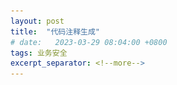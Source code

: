 ```yaml
---
layout: post
title:  "代码注释生成"
# date:   2023-03-29 08:04:00 +0800
tags: 业务安全
excerpt_separator: <!--more-->
---
```


<head>
    <script src="https://cdn.mathjax.org/mathjax/latest/MathJax.js?config=TeX-AMS-MML_HTMLorMML" type="text/javascript"></script>
    <script type="text/x-mathjax-config">
        MathJax.Hub.Config({
            tex2jax: {
            skipTags: ['script', 'noscript', 'style', 'textarea', 'pre'],
            inlineMath: [['$','$']]
            
            }
        });
    </script>
</head>





在一篇关于代码注释生成的[综述](#1) 中，将注释生成大体上分为Information Retrieval Based、NN based 以及其他方法。本文主要关注基于NN的注释生成方法。代码注释生成是一个经典NL-PL问题，NL=natural language，PL=programming language。 <!--more--> 一个从sql到描述的例子：
![CodeNN SQL注释样例](/_posts/codenn.png "通过CodeNN生成SQL注释的例子")

# CodeNN

[CodeNN](#2) 基于LSTM+attention机制实现注释生成，注意力机制作用于LSTM状态向量与代码token embedding之间。模型接结构如下图。
其中 $c_i$ 表示代码tokend，$F$ 为其对应的Embedding。$n_i$ 表示注释token，$E$ 为其对应的Embedding。$h_i$表示LSTM的hidden state，$A$ 表示attention模块，$h_i$作为Q，代码的embedding作为K和V，得到向量$t_i$，与$h_i$相加用于预测注释token。
![CodeNN 结构](/_posts/codennstructure.png "CodeNN的主要结构")

一些实现细节：
- 的训练序列的开头结尾加入了 \<START> \<END> token，频率小于3的token统一为\<UKN>。
- SQL数据集代码token数为31,667，注释token数为7,470，数据对为32,337个；C#数据集代码token数为747，注释token数为2,506，数据对为66,015个。

# DeepCom
[DeepCom](#3) 相比 [CodeNN](#2) 有两点变化：
- 利用LSTM+attention构建Seq2Seq结构
- 引入基于AST(Abstract Syntax Tree)的结构特征

## 基于LSTM+attention的Seq2Seq模型结构
![DeepCom 结构](/_posts/deepcomstructure.png )
整体结构参照经典Encoder Decoder结构，焦点放在context vector和decoder输出部分$P(Y|X)$。Context vector的计算依赖attention，decoder的hidden state $h_{t-1}$作为Q，encoder的hidden state $s$ 作为K和V。输出部分如下估计$p(y_i|y_1,...,y_{i-1},x) = g(h_{t-1}, y_{t-1}, c_i)$，其中$c_i$为context vector。

## AST 和 SBT遍历
代码都可以抽象为[AST](https://en.wikipedia.org/wiki/Abstract_syntax_tree)，AST的前序、中序遍历等常规遍历可能存在歧义：同一个遍历结果可能对应多种函数实现，因此提出SBT遍历。下面是一个例子。
![AST](/_posts/ast.png )

## 一些实现细节
- 使用的数据集是9714个github java项目，69708个method-doc pair
- Attention-based Seq2Seq 结构的引入带来了大部分增益，AST带来小幅增益
![seq2seq 增益](/_posts/seq2seqimprove.png )

# Hybrid2Seq_Attn_Drl 
该方法的主要改变是直接使用BLEU作为奖赏函数进行强化学习训练，使用Actor-Critc结构[Hybrid2Seq_attn_drl](#4)。 
![Hybrid2Seq](/_posts/hybrid2seq.png)
# [Code2Seq](#5)
![Code2seq](/_posts/code2seq.png)
## AST path encoder
从网络结构图的左侧可以看出，它针对每个path计算表示，再送入全连接层。
Path的选择方法：给定一个AST树，有众多叶子节点，这些叶子节点两两之间可以形成路径，在这些路径中随机采样若干个作为模型的输入。这样做的背后的原理是：实现同一个功能的两个不同代码，虽然整体AST会有差别，但在叶子结点之间的路径会保持一致性，这种表示能增加泛化性。
假设一个path可表示为$x=v_1,v_2,...v_l$，其中$v_1$，$v_l$为两个端点，整个path的表示由三部分组成：$path\\_encoder(x)$ 是一个Bi-LSTM， $node\\_encoder(v_1)$和$node\\_encoder(v_l)$分别是两个端点的表示。
## Token Representation 
Token Representation是一个Trick，也是为了提高泛化能力，例子是$ArrayList$ 会被拆分为$Array$和$List$。每个端点的表示会先把它拆分为token，在把每个token的embedding加起来。在后续很多工作中也使用了这个技巧。

# [Transformer Based]($6)
在原始Transformer基础上增加两个模块就超过当时主流方法：“We want to emphasize that our proposed approach is simple but effective as it outperformsthe fancy and sophisticated state-of-the-art sourcecode summarization techniques by a significant margin.”

1. Copy Attention 
模块的目的是允许模型从原始输入中拷贝一些关键词到输出中去。使用的方法来自\[[7](#7)]。
2. Pairwise relationship encoding
相对位置embedding通过在$V$和$K$两部分计算中引入可训练的$\alpha_{ij}^V$ 和 $\alpha_{ij}^K$：

<center>$ o_i = \sum_{j=1}^{n} \alpha_{ij}(x_jW^V+a_{ij}^V ) $</center>

<center>$ e_{ij} = \frac{x_i W^Q (x_j W^K+ \alpha_{ij}^K)}{\sqrt{(d_k)}}  $</center>

此外有一个观察：基于Transformer的模型对AST特征不敏感，加了没啥用。
# [Rencos](#9)
Rencos全称 Retrieval-based Neural Source Code Summarizer，在NMT方法基础上引入了Retrieval思路。
![Rencos](/_posts/rencos.png)
检索的步骤通过语法相似和语意相似两个通道完成，再加上测试样本，最终进入encoder-decoder的包含三个序列。Encoder使用Bi-LSTM，三路结果在decoder中分别输出概率，通过权重组合得到最终概率。
语法相似直接借助Lucene引擎，语意相似借助LSTM的隐藏状态做max_pooling后算cosine距离。

# [CodeBert](#8)
整个模型结构完全复用RoBERTa-base，具体操作包括：
1. Code与Doc的序列拼接表示为：$[CLS],w_1, ..., w_n,[SEP],c_1,...,c_m,[EOS]$
2. 用两个任务训练：MLM 和 RTD（Replaced Token Detection），RTD工作原理是：先用一个简单的token生成器（文中用n-gram生成）对一个位置生成候选token，替代掉原来token，模型的任务是对每个位置预测当前token是原始的还是生成的。
3. 用了2,137,293双模态数据，6,452,446代码单模态数据，包含go, java, js, php, python, ruby 代码。

作者在其他语言（C#）代码上也做了测试，效果只比 Code2Seq差一点，但没跟Transformer Based方法做对比。差的原因推测是没有引入AST信息。

# [PLBART](#10)
从名字上可以看出，它的结构采用BART，直观理解就是BERT encoder结果加上GPT decoder结构。训练任务是denoise：输入一个污染的序列，预测输出原始序列。PLBART中污染的方法有：token mask，删除，infilling。infilling指随机选一段token，用一个mask替代掉。这个预训练模型用到的数据量更是巨大：4.7亿个java文本，2.1亿个python文本，0.47亿个自然文本。
序列输入输入的形式如下图。
![PLBART](/_posts/plbart.png)


## 附录
<div id="1">[1] Song, X., Sun, H., Wang, X., &#38; Yan, J. (2019). A Survey of Automatic Generation of Source Code Comments: Algorithms and Techniques. <i>IEEE Access</i>, <i>7</i>, 111411–111428. https://doi.org/10.1109/ACCESS.2019.2931579 </div>

<div id="2">[2] Iyer, S., Konstas, I., Cheung, A., &#38; Zettlemoyer, L. (2016). Summarizing source code using a neural attention model. <i>Proceedings of the 54th Annual Meeting of the Association for Computational Linguistics (Volume 1: Long Papers)</i>, 2073–2083.</div>

<div id="3">[3] Hu, X., Li, G., Xia, X., Lo, D., &#38; Jin, Z. (2018). Deep code comment generation. <i>Proceedings of the 26th Conference on Program Comprehension</i>, 200–210.</div>

<div id="4">[4] Wan, Y., Zhao, Z., Yang, M., Xu, G., Ying, H., Wu, J., &#38; Yu, P. S. (2018). Improving automatic source code summarization via deep reinforcement learning. <i>Proceedings of the 33rd ACM/IEEE International Conference on Automated Software Engineering</i>, 397–407.</div>

<div id="5">[5] Alon, U., Brody, S., Levy, O., &#38; Yahav, E. (2018). code2seq: Generating sequences from structured representations of code. <i>ArXiv Preprint ArXiv:1808.01400</i>.</div>

<div id="6">[6] Ahmad, W. U., Chakraborty, S., Ray, B., &#38; Chang, K.-W. (2020). A transformer-based approach for source code summarization. <i>ArXiv Preprint ArXiv:2005.00653</i>.</div>

<div id="7">[7] Nishida, K., Saito, I., Nishida, K., Shinoda, K., Otsuka, A., Asano, H., &#38; Tomita, J. (2019). <i>Multi-style Generative Reading Comprehension</i>.</div>

<div id="8">[8] Feng, Z., Guo, D., Tang, D., Duan, N., Feng, X., Gong, M., Shou, L., Qin, B., Liu, T., Jiang, D., &#38; Zhou, M. (2020). <i>CodeBERT: A Pre-Trained Model for Programming and Natural Languages</i>.</div>

<div id="9">[9] Zhang, J., Wang, X., Zhang, H., Sun, H., &#38; Liu, X. (2020). Retrieval-based neural source code summarization. <i>Proceedings of the ACM/IEEE 42nd International Conference on Software Engineering</i>, 1385–1397.</div>

<div id="10">[10] Ahmad, W. U., Chakraborty, S., Ray, B., &#38; Chang, K.-W. (2021). Unified pre-training for program understanding and generation. <i>ArXiv Preprint ArXiv:2103.06333</i>.</div>